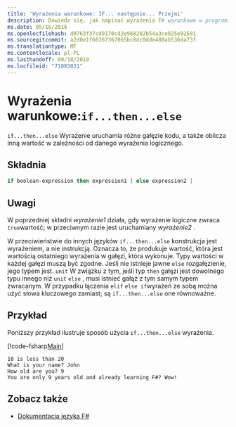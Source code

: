 ```yaml
---
title: 'Wyrażenia warunkowe: IF... następnie... Przejmi'
description: Dowiedz się, jak napisać wyrażenia F# warunkowe w programie, aby wykonać różne gałęzie kodu.
ms.date: 05/16/2016
ms.openlocfilehash: d9763f37cd9170c42e968282b54a3ce925e92591
ms.sourcegitcommit: a2d0e1f66367367065bc8dc0dde488ab536da73f
ms.translationtype: MT
ms.contentlocale: pl-PL
ms.lasthandoff: 09/18/2019
ms.locfileid: "71083031"
---
```

# <a name="conditional-expressions-ifthenelse"></a>Wyrażenia warunkowe:`if...then...else`

`if...then...else` Wyrażenie uruchamia różne gałęzie kodu, a także oblicza inną wartość w zależności od danego wyrażenia logicznego.

## <a name="syntax"></a>Składnia

```fsharp
if boolean-expression then expression1 [ else expression2 ]
```

## <a name="remarks"></a>Uwagi

W poprzedniej składni *wyrażenie1* działa, gdy wyrażenie logiczne zwraca `true`wartość; w przeciwnym razie jest uruchamiany *wyrażenie2* .

W przeciwieństwie do innych języków `if...then...else` konstrukcja jest wyrażeniem, a nie instrukcją. Oznacza to, że produkuje wartość, która jest wartością ostatniego wyrażenia w gałęzi, która wykonuje. Typy wartości w każdej gałęzi muszą być zgodne. Jeśli nie istnieje jawne `else` rozgałęzienie, jego typem jest. `unit` W związku z tym, jeśli typ `then` gałęzi jest dowolnego typu innego niż `unit` `else` , musi istnieć gałąź z tym samym typem zwracanym. W przypadku łączenia `elif` `else if`wyrażeń ze sobą można użyć słowa kluczowego zamiast; są `if...then...else` one równoważne.

## <a name="example"></a>Przykład

Poniższy przykład ilustruje sposób użycia `if...then...else` wyrażenia.

[!code-fsharp[Main](~/samples/snippets/fsharp/lang-ref-2/snippet4501.fs)]

```console
10 is less than 20
What is your name? John
How old are you? 9
You are only 9 years old and already learning F#? Wow!
```

## <a name="see-also"></a>Zobacz także

- [Dokumentacja języka F#](index.md)
